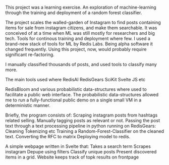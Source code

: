 This project was a learning exercise. An exploration of machine-learning through the training and deployment of a random forest classifier.

The project scales the walled-garden of Instagram to find posts containing items for sale from instagram citizens, and make them searchable. It was conceived of at a time when ML was still mostly for researchers and big tech. Tools for continous training and deployment where few. I used a brand-new stack of tools for ML by Redis Labs. Being alpha software it changed frequently. Using this project, now, would probably require significant re-factoring. 

I manually classified thousands of posts, and used tools to classify many more.

The main tools used where
RedisAI
RedisGears
SciKit
Svelte JS
etc

RedisBloom and various probabilistic data-structures where used to facilitate a public web interface. The probabilistic data-structures allowed me to run a fully-functional public demo on a single small VM in a deterministic manner.

Briefly, the program consists of:
  Scraping instagram posts from hashtags related selling.
  Manually tagging posts as relevant or not.
  Passing the post text through a text processing pipeline in python running on RedisGears:
   Cleaning
   Tokenizing
   etc
  Training a Random-Forest-Classifier on the cleaned text.
  Converting the RFC to matrix
  Deploying model to redis.

A simple webpage written in Svelte that:
  Takes a search term 
  Scrapes instagram
  Depupe using filters
  Classify unique posts
  Present discovered items in a grid.
  Website keeps track of topk results on frontpage

